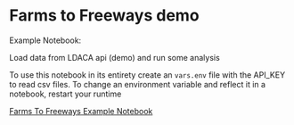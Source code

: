 # Farms to Freeways demo 

Example Notebook:

Load data from LDACA api (demo) and run some analysis

To use this notebook in its entirety create an `vars.env` file with the API_KEY to read csv files. To change an environment variable and reflect it in a notebook, restart your runtime

[Farms To Freeways Example Notebook](./ro-crate-metadata.ipynb)
